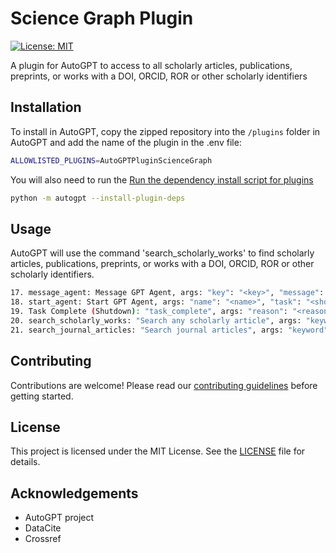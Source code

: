 
# Science Graph Plugin

[![License: MIT](https://img.shields.io/badge/License-MIT-green.svg)](https://opensource.org/licenses/MIT)

A plugin for AutoGPT to access to all scholarly articles, publications, preprints, or works with a DOI, ORCID, ROR or other scholarly identifiers
## Installation

To install in AutoGPT, copy the zipped repository into the `/plugins` folder in AutoGPT and add the name of the plugin in the .env file: 


```bash
ALLOWLISTED_PLUGINS=AutoGPTPluginScienceGraph
```

You will also need to run the [Run the dependency install script for plugins](https://github.com/Significant-Gravitas/Auto-GPT-Plugins#installation)

```bash
python -m autogpt --install-plugin-deps
```


## Usage

AutoGPT will use the command 'search_scholarly_works' to find scholarly articles, publications, preprints, or works with a DOI, ORCID, ROR or other scholarly identifiers.

```bash
17. message_agent: Message GPT Agent, args: "key": "<key>", "message": "<message>"
18. start_agent: Start GPT Agent, args: "name": "<name>", "task": "<short_task_desc>", "prompt": "<prompt>"
19. Task Complete (Shutdown): "task_complete", args: "reason": "<reason>"
20. search_scholarly_works: "Search any scholarly article", args: "keyword": "<keyword>"
21. search_journal_articles: "Search journal articles", args: "keyword": "<keyword>"
```
## Contributing

Contributions are welcome! Please read our [contributing guidelines](CONTRIBUTING.md) before getting started.

## License

This project is licensed under the MIT License. See the [LICENSE](LICENSE) file for details.


## Acknowledgements

- AutoGPT project
- DataCite
- Crossref
